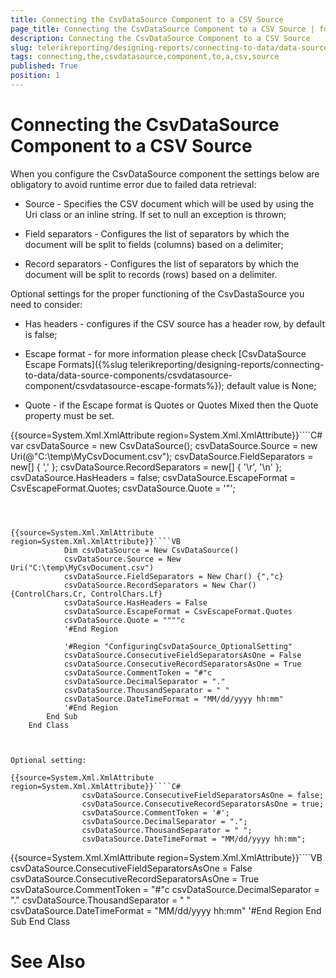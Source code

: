 ```yaml
---
title: Connecting the CsvDataSource Component to a CSV Source
page_title: Connecting the CsvDataSource Component to a CSV Source | for Telerik Reporting Documentation
description: Connecting the CsvDataSource Component to a CSV Source
slug: telerikreporting/designing-reports/connecting-to-data/data-source-components/csvdatasource-component/connecting-the-csvdatasource-component-to-a-csv-source
tags: connecting,the,csvdatasource,component,to,a,csv,source
published: True
position: 1
---
```


# Connecting the CsvDataSource Component to a CSV Source



When you configure the CsvDataSource component the settings below are obligatory to avoid runtime error due to failed data retrieval:

* Source - Specifies the CSV document which will be used by using the Uri class or an inline string. If set to null an exception is thrown;
          

* Field separators - Configures the list of separators by which the document will be split to fields (columns) based on a delimiter;
          

* Record separators - Configures the list of separators by which the document will be split to records (rows) based on a delimiter.
          

Optional settings for the proper functioning of the CsvDastaSource you need to consider:
      

* Has headers - configures if the CSV source has a header row, by default is false;
          

* Escape format - for more information please check [CsvDataSource Escape Formats]({%slug telerikreporting/designing-reports/connecting-to-data/data-source-components/csvdatasource-component/csvdatasource-escape-formats%}); default value is None;
          

* Quote - if the Escape format is Quotes or Quotes Mixed then the Quote property must be set.
          

{{source=System.Xml.XmlAttribute region=System.Xml.XmlAttribute}}````C#
	            var csvDataSource = new CsvDataSource();
	            csvDataSource.Source = new Uri(@"C:\temp\MyCsvDocument.csv");
	            csvDataSource.FieldSeparators = new[] { ',' };
	            csvDataSource.RecordSeparators = new[] { '\r', '\n' };
	            csvDataSource.HasHeaders = false;
	            csvDataSource.EscapeFormat = CsvEscapeFormat.Quotes;
	            csvDataSource.Quote = '"';
````



{{source=System.Xml.XmlAttribute region=System.Xml.XmlAttribute}}````VB
	        Dim csvDataSource = New CsvDataSource()
	        csvDataSource.Source = New Uri("C:\temp\MyCsvDocument.csv")
	        csvDataSource.FieldSeparators = New Char() {","c}
	        csvDataSource.RecordSeparators = New Char() {ControlChars.Cr, ControlChars.Lf}
	        csvDataSource.HasHeaders = False
	        csvDataSource.EscapeFormat = CsvEscapeFormat.Quotes
	        csvDataSource.Quote = """"c
	        '#End Region
	
	        '#Region "ConfiguringCsvDataSource_OptionalSetting"
	        csvDataSource.ConsecutiveFieldSeparatorsAsOne = False
	        csvDataSource.ConsecutiveRecordSeparatorsAsOne = True
	        csvDataSource.CommentToken = "#"c
	        csvDataSource.DecimalSeparator = "."
	        csvDataSource.ThousandSeparator = " "
	        csvDataSource.DateTimeFormat = "MM/dd/yyyy hh:mm"
	        '#End Region
	    End Sub
	End Class



Optional setting:

{{source=System.Xml.XmlAttribute region=System.Xml.XmlAttribute}}````C#
	            csvDataSource.ConsecutiveFieldSeparatorsAsOne = false;
	            csvDataSource.ConsecutiveRecordSeparatorsAsOne = true;
	            csvDataSource.CommentToken = '#';
	            csvDataSource.DecimalSeparator = ".";
	            csvDataSource.ThousandSeparator = " ";
	            csvDataSource.DateTimeFormat = "MM/dd/yyyy hh:mm";
````



{{source=System.Xml.XmlAttribute region=System.Xml.XmlAttribute}}````VB
	        csvDataSource.ConsecutiveFieldSeparatorsAsOne = False
	        csvDataSource.ConsecutiveRecordSeparatorsAsOne = True
	        csvDataSource.CommentToken = "#"c
	        csvDataSource.DecimalSeparator = "."
	        csvDataSource.ThousandSeparator = " "
	        csvDataSource.DateTimeFormat = "MM/dd/yyyy hh:mm"
	        '#End Region
	    End Sub
	End Class



# See Also

